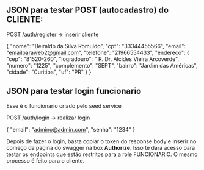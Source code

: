 ## JSON para testar POST (autocadastro) do CLIENTE:

POST /auth/register -> inserir cliente

{
  "nome": "Beiraldo da Silva Romuldo",
  "cpf": "33344455566",
  "email": "emailparaweb2@gmail.com",
  "telefone": "21966554433",
  "endereco": {
    "cep": "81520-260",
    "logradouro": " R. Dr. Alcides Vieira Arcoverde",
    "numero": "1225",
    "complemento": "SEPT",
    "bairro": "Jardim das Américas",
    "cidade": "Curitiba",
    "uf": "PR"
  }
}




## JSON para testar login funcionario

Esse é o funcionario criado pelo seed service

POST /auth/login -> realizar login

{
    "email": "admino@admin.com",
    "senha": "1234"
}

Depois de fazer o login, basta copiar o token do response body e inserir no começo da pagina do swagger na box **Authorize**.
Isso te dará acesso para testar os endpoints que estão restritos para a role FUNCIONARIO.
O mesmo processo é feito para o cliente.
